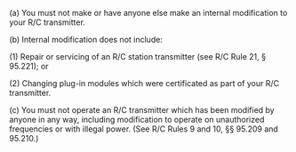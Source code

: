 (a) You must not make or have anyone else make an internal modification to your R/C transmitter.

(b) Internal modification does not include:

(1) Repair or servicing of an R/C station transmitter (see R/C Rule 21, § 95.221); or

(2) Changing plug-in modules which were certificated as part of your R/C transmitter.

(c) You must not operate an R/C transmitter which has been modified by anyone in any way, including modification to operate on unauthorized frequencies or with illegal power. (See R/C Rules 9 and 10, §§ 95.209 and 95.210.)

